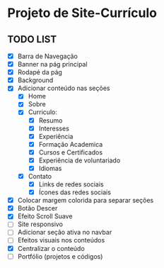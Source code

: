 # Projeto de Site-Currículo

## TODO LIST

- [X] Barra de Navegação
- [X] Banner na pág principal
- [X] Rodapé da pág
- [X] Background
- [X] Adicionar conteúdo nas seções
  - [X] Home
  - [X] Sobre
  - [X] Curriculo:
    - [X] Resumo
    - [X] Interesses
    - [X] Experiência
    - [X] Formação Academica
    - [X] Cursos e Certificados
    - [X] Experiência de voluntariado
    - [X] Idiomas
  - [X] Contato
    - [X] Links de redes sociais
    - [X] Ícones das redes sociais
- [X] Colocar margem colorida para separar seções
- [X] Botão Descer
- [X] Efeito Scroll Suave
- [ ] Site responsivo
- [ ] Adicionar seção ativa no navbar
- [ ] Efeitos visuais nos conteúdos
- [X] Centralizar o conteúdo
- [ ] Portfólio (projetos e códigos)

